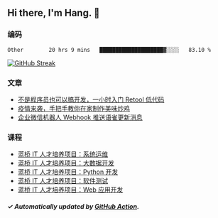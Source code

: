 ## Hi there, I'm Hang. 👋

### 编码

<!--START_SECTION:waka-->

```text
Other        20 hrs 9 mins   ████████████████████▓░░░░   83.10 %
```

<!--END_SECTION:waka-->

[![GitHub Streak](https://github-readme-streak-stats.herokuapp.com?user=huhuhang&hide_border=true&date_format=%5BY.%5Dn.j)](https://git.io/streak-stats)

### 文章

<!-- BLOG:START -->
- [不是程序员也可以搞开发，一小时入门 Retool 低代码](https://huhuhang.com/post/sspai/73013?from=github)
- [疫情来袭，手把手教你在家制作美味炒鸡](https://huhuhang.com/post/sspai/72081?from=github)
- [企业微信机器人 Webhook 推送语雀更新消息](https://huhuhang.com/post/coding/yuque-wecom-bot?from=github)<!-- BLOG:END -->

### 课程

<!-- SYL:START -->
- [蓝桥 IT 人才培养项目：系统运维](https://www.lanqiao.cn/courses/9120/)
- [蓝桥 IT 人才培养项目：大数据开发](https://www.lanqiao.cn/courses/9119/)
- [蓝桥 IT 人才培养项目：Python 开发](https://www.lanqiao.cn/courses/9118/)
- [蓝桥 IT 人才培养项目：软件测试](https://www.lanqiao.cn/courses/9117/)
- [蓝桥 IT 人才培养项目：Web 应用开发](https://www.lanqiao.cn/courses/9116/)
<!-- SYL:END -->

##### ✓ Automatically updated by [GitHub Action](https://github.com/huhuhang/huhuhang/actions).
